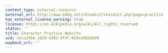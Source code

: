 ```yaml
---
content_type: external-resource
external_url: http://www.mdbg.net/chindict/chindict.php?page=practice
has_external_license_warning: true
license: https://en.wikipedia.org/wiki/All_rights_reserved
status: ''
title: Character Practice Website
uid: ceca15bb-1020-4393-9f4f-820ce082eb99
wayback_url: ''
---
```

